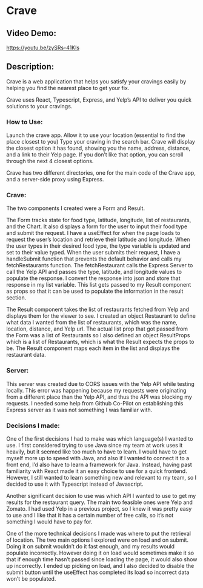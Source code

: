 # Crave
 
## Video Demo: 
https://youtu.be/zySRs-41KIs
 
## Description:
Crave is a web application that helps you satisfy your cravings easily by helping you find the nearest place to get your fix.
 
Crave uses React, Typescript, Express, and Yelp’s API to deliver you quick solutions to your cravings.
 
### How to Use:
Launch the crave app.
Allow it to use your location (essential to find the place closest to you)
Type your craving in the search bar.
Crave will display the closest option it has found, showing you the name, address, distance, and a link to their Yelp page.
If you don’t like that option, you can scroll through the next 4 closest options.
 
 
Crave has two different directories, one for the main code of the Crave app, and a server-side proxy using Express.
 
### Crave:
The two components I created were a Form and Result. 

The Form tracks state for food type, latitude, longitude, list of restaurants, and the Chart. It also displays a form for the user to input their food type and submit the request.  I have a useEffect for when the page loads to request the user’s location and retrieve their latitude and longitude. When the user types in their desired food type, the type variable is updated and set to their value typed. When the user submits their request, I have a handleSubmit function that prevents the default behavior and calls my fetchRestaurants function. The fetchRestaurant calls the Express Server to call the Yelp API and passes the type, latitude, and longitude values to populate the response. I convert the response into json and store that response in my list variable. This list gets passed to my Result component as props so that it can be used to populate the information in the result section. 

The Result component takes the list of restaurants fetched from Yelp and displays them for the viewer to see. I created an object Restaurant to define what data I wanted from the list of restaurants, which was the name, location, distance, and Yelp url. The actual list prop that got passed from the Form was a list of Restaurants so I also defined an object ResultProps which is a list of Restaurants, which is what the Result expects the props to be. The Result component maps each item in the list and displays the restaurant data. 

### Server:
This server was created due to CORS issues with the Yelp API while testing locally. This error was happening because my requests were originating from a different place than the Yelp API, and thus the API was blocking my requests. I needed some help from Github Co-Pilot on establishing this Express server as it was not something I was familiar with.

### Decisions I made:
One of the first decisions I had to make was which language(s) I wanted to use. I first considered trying to use Java since my team at work uses it heavily, but it seemed like too much to have to learn. I would have to get myself more up to speed with Java, and also if I wanted to connect it to a front end, I’d also have to learn a framework for Java. Instead, having past familiarity with React made it an easy choice to use for a quick frontend. However, I still wanted to learn something new and relevant to my team, so I decided to use it with Typescript instead of Javascript. 

Another significant decision to use was which API I wanted to use to get my results for the restaurant query. The main two feasible ones were Yelp and Zomato. I had used Yelp in a previous project, so I knew it was pretty easy to use and I like that it has a certain number of free calls, so it’s not something I would have to pay for. 

One of the more technical decisions I made was where to put the retrieval of location. The two main options I explored were on load and on submit. Doing it on submit wouldn’t do it fast enough, and my results would populate incorrectly. However doing it on load would sometimes make it so that if enough time hasn’t passed since loading the page, it would also show up incorrectly. I ended up picking on load, and I also decided to disable the submit button until the useEffect has completed its load so incorrect data won’t be populated. 



